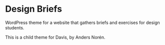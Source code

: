 # Design Briefs

WordPress theme for a website that gathers briefs and exercises for design students.

This is a child theme for Davis, by Anders Norén.